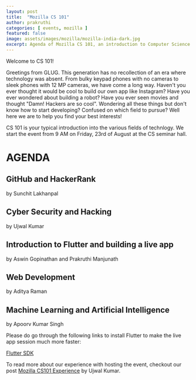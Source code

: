 ```yaml
---
layout: post
title:  "Mozilla CS 101"
author: prakruthi
categories: [ events, mozilla ]
featured: false
image: assets/images/mozilla/mozilla-india-dark.jpg
excerpt: Agenda of Mozilla CS 101, an introduction to Computer Science for freshers by the Mozilla India community.
---
```


Welcome to CS 101!

Greetings from GLUG.  This generation has no recollection of an era where technology was absent. From bulky keypad phones with no cameras to sleek phones with 12 MP cameras, we have come a long way. Haven't you ever thought it would be cool to build our own app like Instagram? Have you ever wondered about building a robot? Have you ever seen movies and thought "Damn! Hackers are so cool". Wondering all these things but don't know how to start developing? Confused on which field to pursue? Well here we are to help you find your best interests!

CS 101 is your typical introduction into the various fields of technlogy. We start the event from 9 AM on Friday, 23rd of August at the CS seminar hall. 

# AGENDA

## GitHub and HackerRank 
by Sunchit Lakhanpal

## Cyber Security and Hacking
by Ujwal Kumar

## Introduction to Flutter and building a live app
by Aswin Gopinathan and Prakruthi Manjunath

## Web Development
by Aditya Raman

## Machine Learning and Artificial Intelligence 
by Apoorv Kumar Singh
    
Please do go through the following links to install Flutter to make the live app session much more faster:

[Flutter SDK](https://flutter.dev/docs/get-started/install)

To read more about our experience with hosting the event, checkout our post [Mozilla CS101 Experience](/mozilla-cs101-experience) by Ujwal Kumar.
